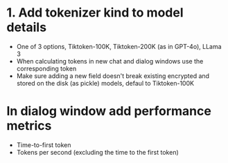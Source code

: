 # 1. Add tokenizer kind to model details

- One of 3 options, Tiktoken-100K, Tiktoken-200K (as in GPT-4o), LLama 3
- When calculating tokens in new chat and dialog windows use the corresponding token
- Make sure adding a new field doesn't break existing encrypted and stored on the disk (as pickle) models, defaul to Tiktoken-100K

# In dialog window add performance metrics

- Time-to-first token
- Tokens per second (excluding the time to the first token)